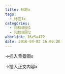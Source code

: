 ```yaml
---
title: 标题x
tags:
  - 标签1x
categories:
  - 归档级别1
  - 归档级别2
abbrlink: 16e5a472
date: 2016-04-02 16:06:20
---
```

->插入背景图x

<!--more-->

->插入正文内容x
